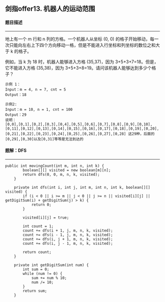 ## 剑指offer13. 机器人的运动范围

#### 题目描述

---



地上有一个 m 行和 n 列的方格。一个机器人从坐标 (0, 0) 的格子开始移动，每一次只能向左右上下四个方向移动一格，但是不能进入行坐标和列坐标的数位之和大于 k 的格子。

例如，当 k 为 18 时，机器人能够进入方格 (35,37)，因为 3+5+3+7=18。但是，它不能进入方格 (35,38)，因为 3+5+3+8=19。请问该机器人能够达到多少个格子？

```
示例 1：
Input：m = 4, n = 7, cnt = 5
Output：18

示例2:
Input：m = 10, n = 1, cnt = 100
Output：29
说明：
[0,0],[0,1],[0,2],[0,3],[0,4],[0,5],[0,6],[0,7],[0,8],[0,9],[0,10],[0,11],[0,12],[0,13],[0,14],[0,15],[0,16],[0,17],[0,18],[0,19],[0,20],[0,21],[0,22],[0,23],[0,24],[0,25],[0,26],[0,27],[0,28] 这29种，后面的[0,29],[0,30]以及[0,31]等等是无法到达的 
```

#### 题解：DFS

---

```
public int movingCount(int m, int n, int k) {
        boolean[][] visited = new boolean[m][n];
        return dfs(0, 0, m, n, k, visited);
    }

    private int dfs(int i, int j, int m, int n, int k, boolean[][] visited) {
        if (i < 0 || i >= m || j < 0 || j >= n || visited[i][j] || getDigitSum(i) + getDigitSum(j) > k) {
            return 0;
        } 

        visited[i][j] = true;

        int count = 1;
        count += dfs(i + 1, j, m, n, k, visited);
        count += dfs(i - 1, j, m, n, k, visited);
        count += dfs(i, j + 1, m, n, k, visited);
        count += dfs(i, j - 1, m, n, k, visited);

        return count;
    }

    private int getDigitSum(int num) {
        int sum = 0;
        while (num != 0) {
            sum += num % 10;
            num /= 10;
        }
        return sum;
    }
```
